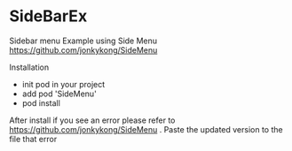# SideBarEx

Sidebar menu  Example using  Side Menu https://github.com/jonkykong/SideMenu

Installation 
- init pod in your project 
- add pod 'SideMenu'
- pod install 

After install if  you  see an  error please refer to https://github.com/jonkykong/SideMenu  .
Paste the updated version to the file that error
